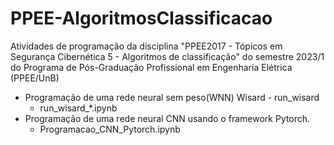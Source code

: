 # PPEE-AlgoritmosClassificacao
Atividades de programação da disciplina "PPEE2017 - Tópicos em Segurança Cibernética 5 - Algoritmos de classificação" do semestre 2023/1 do Programa de Pós-Graduação Profissional em Engenharia Elétrica (PPEE/UnB)
- Programação de uma rede neural sem peso(WNN) Wisard - run_wisard
  - run_wisard_*.ipynb
- Programação de uma rede neural CNN usando o framework Pytorch.
  - Programacao_CNN_Pytorch.ipynb
